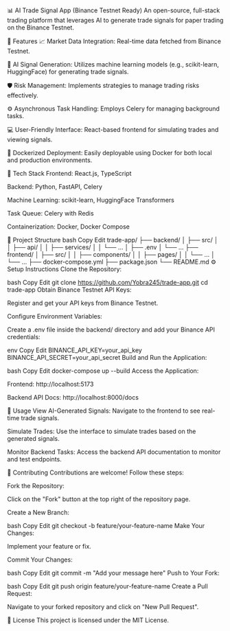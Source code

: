 📊 AI Trade Signal App (Binance Testnet Ready)
An open-source, full-stack trading platform that leverages AI to generate trade signals for paper trading on the Binance Testnet.

🚀 Features
📈 Market Data Integration: Real-time data fetched from Binance Testnet.

🧠 AI Signal Generation: Utilizes machine learning models (e.g., scikit-learn, HuggingFace) for generating trade signals.

🛡️ Risk Management: Implements strategies to manage trading risks effectively.

⚙️ Asynchronous Task Handling: Employs Celery for managing background tasks.

💻 User-Friendly Interface: React-based frontend for simulating trades and viewing signals.

🐳 Dockerized Deployment: Easily deployable using Docker for both local and production environments.

🧰 Tech Stack
Frontend: React.js, TypeScript

Backend: Python, FastAPI, Celery

Machine Learning: scikit-learn, HuggingFace Transformers

Task Queue: Celery with Redis

Containerization: Docker, Docker Compose

📂 Project Structure
bash
Copy
Edit
trade-app/
├── backend/
│   ├── src/
│   │   ├── api/
│   │   ├── services/
│   │   └── ...
│   ├── .env
│   └── ...
├── frontend/
│   ├── src/
│   │   ├── components/
│   │   ├── pages/
│   │   └── ...
│   └── ...
├── docker-compose.yml
├── package.json
└── README.md
⚙️ Setup Instructions
Clone the Repository:

bash
Copy
Edit
git clone https://github.com/Yobra245/trade-app.git
cd trade-app
Obtain Binance Testnet API Keys:

Register and get your API keys from Binance Testnet.

Configure Environment Variables:

Create a .env file inside the backend/ directory and add your Binance API credentials:

env
Copy
Edit
BINANCE_API_KEY=your_api_key
BINANCE_API_SECRET=your_api_secret
Build and Run the Application:

bash
Copy
Edit
docker-compose up --build
Access the Application:

Frontend: http://localhost:5173

Backend API Docs: http://localhost:8000/docs

🧪 Usage
View AI-Generated Signals: Navigate to the frontend to see real-time trade signals.

Simulate Trades: Use the interface to simulate trades based on the generated signals.

Monitor Backend Tasks: Access the backend API documentation to monitor and test endpoints.

🤝 Contributing
Contributions are welcome! Follow these steps:

Fork the Repository:

Click on the "Fork" button at the top right of the repository page.

Create a New Branch:

bash
Copy
Edit
git checkout -b feature/your-feature-name
Make Your Changes:

Implement your feature or fix.

Commit Your Changes:

bash
Copy
Edit
git commit -m "Add your message here"
Push to Your Fork:

bash
Copy
Edit
git push origin feature/your-feature-name
Create a Pull Request:

Navigate to your forked repository and click on "New Pull Request".

📄 License
This project is licensed under the MIT License.

